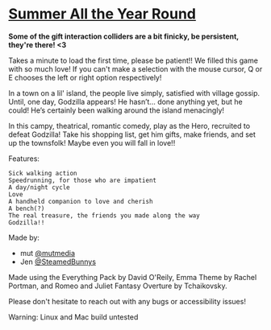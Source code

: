 [Summer All the Year Round](https://steamedbunnies.itch.io/summer-all-the-year-round)
===

**Some of the gift interaction colliders are a bit finicky, be persistent, they're there! <3**

Takes a minute to load the first time, please be patient!! We filled this game with so much love! If you can't make a selection with the mouse cursor, Q or E chooses the left or right option respectively!


In a town on a lil' island,  the people  live simply, satisfied with village gossip. Until, one day, Godzilla appears! He hasn’t… done anything yet, but he could! He’s certainly been walking around the island menacingly!


In this campy, theatrical, romantic comedy, play as the Hero, recruited to defeat Godzilla! Take his shopping list, get him gifts, make friends, and set up the townsfolk! Maybe even you will fall in love!!


Features:

    Sick walking action
    Speedrunning, for those who are impatient
    A day/night cycle
    Love
    A handheld companion to love and cherish
    A bench(?)
    The real treasure, the friends you made along the way
    Godzilla!!

Made by:
- mut [@mutmedia](https://twitter.com/mutmedia)
- Jen [@SteamedBunnys](https://twitter.com/SteamedBunnys)

Made using the Everything Pack by David O'Reily, Emma Theme by Rachel Portman, and Romeo and Juliet Fantasy Overture by Tchaikovsky.

Please don't hesitate to reach out with any bugs or accessibility issues!

Warning: Linux and Mac build untested
